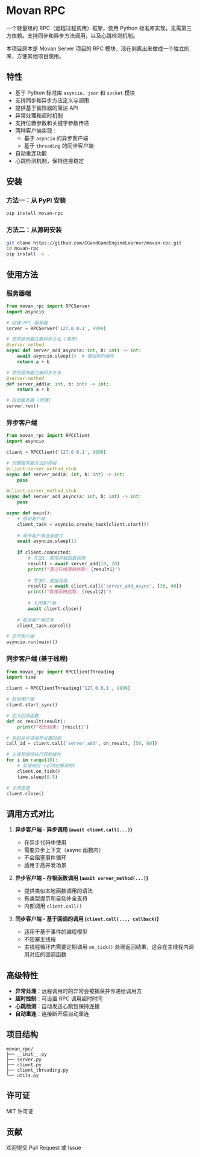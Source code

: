 # Movan RPC

一个轻量级的 RPC（远程过程调用）框架，使用 Python 标准库实现，无需第三方依赖。支持同步和异步方法调用，以及心跳检测机制。

本项目原本是 Movan Server 项目的 RPC 模块，现在剥离出来做成一个独立的库，方便其他项目使用。

## 特性

- 基于 Python 标准库 `asyncio`、`json` 和 `socket` 模块
- 支持同步和异步方法定义与调用
- 提供基于装饰器的简洁 API
- 异常处理和超时机制
- 支持位置参数和关键字参数传递
- 两种客户端实现：
  - 基于 `asyncio` 的异步客户端
  - 基于 `threading` 的同步客户端
- 自动重连功能
- 心跳检测机制，保持连接稳定

## 安装

### 方法一：从 PyPI 安装

```bash
pip install movan-rpc
```

### 方法二：从源码安装

```bash
git clone https://github.com/CGandGameEngineLearner/movan-rpc.git
cd movan-rpc
pip install -e .
```

## 使用方法

### 服务器端

```python
from movan_rpc import RPCServer
import asyncio

# 创建 RPC 服务器
server = RPCServer('127.0.0.1', 9999)

# 使用装饰器注册异步方法 (推荐)
@server.method
async def server_add_async(a: int, b: int) -> int:
    await asyncio.sleep(1)  # 模拟耗时操作
    return a + b

# 使用装饰器注册同步方法
@server.method
def server_add(a: int, b: int) -> int:
    return a + b

# 启动服务器 (阻塞)
server.run()
```

### 异步客户端

```python
from movan_rpc import RPCClient
import asyncio

client = RPCClient('127.0.0.1', 9999)

# 创建服务器方法的存根
@client.server_method_stub
async def server_add(a: int, b: int) -> int:
    pass

@client.server_method_stub
async def server_add_async(a: int, b: int) -> int:
    pass

async def main():
    # 启动客户端
    client_task = asyncio.create_task(client.start())
    
    # 等待客户端连接建立
    await asyncio.sleep(1)
    
    if client.connected:
        # 方法1：使用存根函数调用
        result1 = await server_add(10, 20)
        print(f"通过存根调用结果: {result1}")
        
        # 方法2：直接调用
        result2 = await client.call('server_add_async', [30, 40])
        print(f"直接调用结果: {result2}")
        
        # 关闭客户端
        await client.close()
    
    # 取消客户端任务
    client_task.cancel()

# 运行客户端
asyncio.run(main())
```

### 同步客户端 (基于线程)

```python
from movan_rpc import RPCClientThreading
import time

client = RPCClientThreading('127.0.0.1', 9999)

# 启动客户端
client.start_sync()

# 定义回调函数
def on_result(result):
    print(f"收到结果: {result}")

# 发起异步调用并设置回调
call_id = client.call('server_add', on_result, [50, 60])

# 主线程继续执行其他操作
for i in range(10):
    # 处理响应 (必须定期调用)
    client.on_tick()
    time.sleep(0.5)

# 关闭连接
client.close()
```

## 调用方式对比

1. **异步客户端 - 异步调用 (`await client.call(...)`)** 
   - 在异步代码中使用
   - 需要异步上下文（async 函数内）
   - 不会阻塞事件循环
   - 适用于高并发场景

2. **异步客户端 - 存根函数调用 (`await server_method(...)`)** 
   - 提供类似本地函数调用的语法
   - 有类型提示和自动补全支持
   - 内部调用 `client.call()`

3. **同步客户端 - 基于回调的调用 (`client.call(..., callback)`)** 
   - 适用于基于事件的编程模型
   - 不阻塞主线程
   - 主线程循环内需要定期调用 `on_tick()` 处理返回结果，这会在主线程内调用对应的回调函数

## 高级特性

- **异常处理**：远程调用时的异常会被捕获并传递给调用方
- **超时控制**：可设置 RPC 调用超时时间
- **心跳检测**：自动发送心跳包保持连接
- **自动重连**：连接断开后自动重连

## 项目结构

```
movan_rpc/
├── __init__.py
├── server.py
├── client.py
├── client_threading.py
└── utils.py
```



## 许可证

MIT 许可证

## 贡献

欢迎提交 Pull Request 或 Issue
